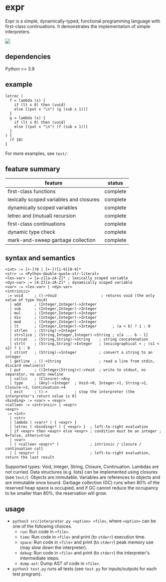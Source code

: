 # expr

Expr is a simple, dynamically-typed, functional programming language with first-class continuations.
It demonstrates the implementation of simple interpreters.

![](https://github.com/sdingcn/expr/actions/workflows/auto-test.yml/badge.svg)

## dependencies

Python >= 3.9

## example

```
letrec (
  f = lambda (x) {
    if (lt x 0) then (void)
    else [(put x "\n") (g (sub x 1))]
  }
  g = lambda (x) {
    if (lt x 0) then (void)
    else [(put x "\n") (f (sub x 1))]
  }
) {
  (f 10)
}
```

For more examples, see `test/`.

## feature summary

| feature | status |
| --- | --- |
| first-class functions | complete |
| lexically scoped variables and closures | complete |
| dynamically scoped variables | complete |
| letrec and (mutual) recursion | complete |
| first-class continuations | complete |
| dynamic type check | complete |
| mark-and-sweep garbage collection | complete |

## syntax and semantics

```
<int> := [+-]?0 | [+-]?[1-9][0-9]*
<str> := <Python-double-quote-str-literal>
<lex-var> := [a-z][a-zA-Z]* ; lexically scoped variable
<dyn-var> := [A-Z][a-zA-Z]* ; dynamically scoped variable
<var> := <lex-var> | <dyn-var>
<intrinsic>
 := void     ; ()->Void                    ; returns void (the only value of type Void)
  | add      ; (Integer,Integer)->Integer
  | sub      ; (Integer,Integer)->Integer
  | mul      ; (Integer,Integer)->Integer
  | div      ; (Integer,Integer)->Integer
  | mod      ; (Integer,Integer)->Integer
  | lt       ; (Integer,Integer)->Integer       ; (a < b) ? 1 : 0
  | strlen   ; (String)->Integer
  | strslice ; (String,Integer,Integer)->String ; s[a ... b - 1]
  | strcat   ; (String,String)->String    ; string concatenation
  | strlt    ; (String,String)->Integer   ; lexicographical < ; (s1 < s2) ? 1 : 0
  | strint   ; (String)->Integer          ; convert a string to an integer
  | getline  ; ()->String                 ; read a line from stdin, discard newline(s)
  | put      ; ((Integer|String)+)->Void  ; write to stdout, no separator, no auto newline
  | callcc   ; (Closure)->Any
  | type     ; (Any)->Integer  ; Void->0, Integer->1, String->2, Closure->3, Continuation->4
  | exit     ; ()->            ; stop the interpreter (the interpreter's return value is 0)
<binding> := <var> = <expr>
<callee> := <intrinsic> | <expr>
<expr>
 := <int>
  | <str>
  | lambda ( <var>* ) { <expr> }
  | letrec ( <binding>* ) { <expr> }  ; left-to-right evaluation
  | if <expr> then <expr> else <expr> ; condition must be an integer ; 0=false, others=true
  | <var>
  | ( <callee> <expr>* )              ; intrinsic / closure / continuation call
  | [ <expr>+ ]                       ; left-to-right evaluation, return the last result
```

Supported types: Void, Integer, String, Closure, Continuation.
Lambdas are not curried.
Data structures (e.g. lists) can be implemented using closures (see `test/`).
Objects are immutable.
Variables are references to objects and are immutable once bound.
Garbage collection (GC) runs when 80% of the reserved heap space is occupied,
and if GC cannot reduce the occupancy to be smaller than 80%, the reservation will grow.

## usage

+ `python3 src/interpreter.py <option> <file>`, where `<option>` can be one of the following choices.
  - `run`: Run code in `<file>`.
  - `time`: Run code in `<file>` and print (to `stderr`) execution time.
  - `space`: Run code in `<file>` and print (to `stderr`) peak memory use (may slow down the interpreter).
  - `debug`: Run code in `<file>` and print (to `stderr`) the interpreter's intermediate steps.
  - `dump-ast`: Dump AST of code in `<file>`.
+ `python3 test.py` runs all tests (see `test.py` for inputs/outputs for each test program).
